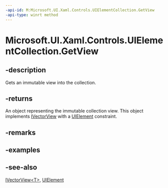 ```yaml
---
-api-id: M:Microsoft.UI.Xaml.Controls.UIElementCollection.GetView
-api-type: winrt method
---
```


<!-- Method syntax
public Windows.Foundation.Collections.IVectorView<Windows.UI.Xaml.UIElement> GetView()
-->

# Microsoft.UI.Xaml.Controls.UIElementCollection.GetView

## -description
Gets an immutable view into the collection.

## -returns
An object representing the immutable collection view. This object implements [IVectorView<T>](/uwp/api/windows.foundation.collections.ivectorview`1) with a [UIElement](../microsoft.ui.xaml/uielement.md) constraint.

## -remarks

## -examples

## -see-also
[IVectorView&lt;T&gt;](/uwp/api/windows.foundation.collections.ivectorview`1), [UIElement](../microsoft.ui.xaml/uielement.md)
